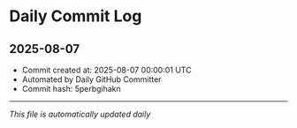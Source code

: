 # Daily Commit Log

## 2025-08-07

- Commit created at: 2025-08-07 00:00:01 UTC
- Automated by Daily GitHub Committer
- Commit hash: 5perbgihakn

---
*This file is automatically updated daily*